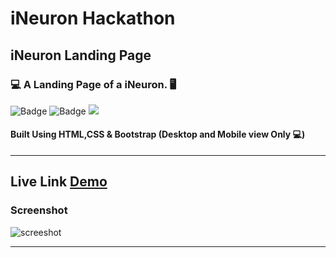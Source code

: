 # iNeuron Hackathon

## iNeuron Landing Page

### 💻 A Landing Page of a iNeuron. 🖥️

![Badge](https://img.shields.io/badge/Manas--Ranjan--Murmu-Hackathon-blue) ![Badge](https://img.shields.io/badge/LCO-Full%20Stack%20Javascript%20Bootcamp-orange) ![](https://img.shields.io/badge/HTML-CSS-green)

#### Built Using HTML,CSS & Bootstrap (Desktop and Mobile view Only 💻)

---

## Live Link [Demo]()

### Screenshot

![screeshot](./screenshot.png)

---
